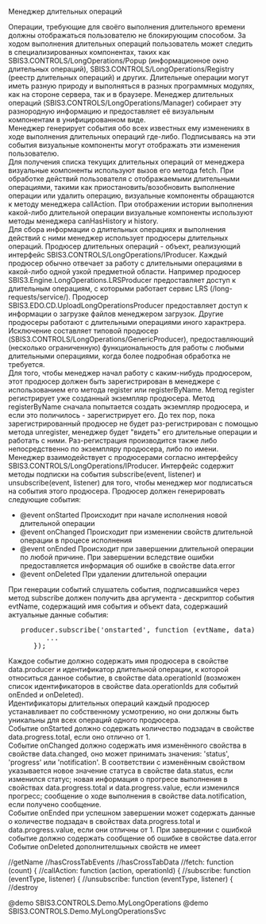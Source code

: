 Менеджер длительных операций

Операции, требующие для своёго выполнения длительного времени должны отображаться пользователю не блокирующим способом. За ходом выполнения
длительных операций пользователь может следить в специализированных компонентах, таких как SBIS3.CONTROLS/LongOperations/Popup (информационное окно
длительных операций), SBIS3.CONTROLS/LongOperations/Registry (реестр длительных операций) и других. Длительные операции могут иметь разную природу
и выполняться в разных программных модулях, как на стороне сервера, так и в браузере. Менеджер длительных операций
(SBIS3.CONTROLS/LongOperations/Manager) собирает эту разнородную информацию и предоставляет её визуальным компонентам в унифицированном виде.
<br/>
Менеджер генерирует события обо всех известных ему изменениях в ходе выполнения длительных операций где-либо. Подписываясь на эти события
визуальные компоненты могут отображать эти изменения пользователю.
<br/>
Для получения списка текущих длительных операций от менеджера визуальные компоненты используют вызов его метода fetch. При обработке действий
пользователя с отображаемыми длительными операциями, такими как приостановить/возобновить выполнение операции или удалить операцию, визуальные
компоненты обращаются к методу менеджера callAction. При отображении истории выполнения какой-либо длительной операции визуальные компоненты
используют методы менеджера canHasHistory и history.
<br/>
Для сбора информации о длительных операциях и выполнения действий с ними менеджер использует продюсеры длительных операций. Продюсер длительных
операций - объект, реализующий интерфейс SBIS3.CONTROLS/LongOperations/IProducer. Каждый продюсер обычно отвечает за работу с длительными операциями
в какой-либо одной узкой предметной области. Например продюсер SBIS3.Engine.LongOperations.LRSProducer предоставляет доступ к длительным
операциям, с которыми работает сервис LRS (/long-requests/service/). Продюсер SBIS3.EDO.CD.UploadLongOperationsProducer предоставляет доступ к
информации о загрузке файлов менеджером загрузок. Другие продюсеры работают с длительными операциями иного характрера.
<br/>
Исключение составляет типовой продюсер (SBIS3.CONTROLS/LongOperations/GenericProducer), предоставляющий (несколько ограниченную) функциональность
для работы с любыми длительными операциями, когда более подробная обработка не требуется.
<br/>
Для того, чтобы менеджер начал работу с каким-нибудь продюсером, этот продюсер должен быть зарегистрирован в менеджере с использованием его метода
register или registerByName. Метод register регистрирует уже созданный экземпляр продюсера. Метод registerByName сначала попытается создать
экземпляр продюсера, и если это поличилось - зарегистрирует его. До тех пор, пока зарегистрированный продюсер не будет раз-регистрирован с помощью
метода unregister, менеджер будет "видеть" его длительные операции и работать с ними. Раз-регистрация производится также либо непосредственно по
экземпляру продюсера, либо по имени.
<br/>
Менеджер взаимодействует с продюсерами согласно интерфейсу SBIS3.CONTROLS/LongOperations/IProducer. Интерфейс содержит методы подписки на события
subscribe(event, listener) и unsubscribe(event, listener) для того, чтобы менеджер мог подписаться на события этого продюсера. Продюсер должен
генерировать следующие события:
<ul>
   <li>@event onStarted Происходит при начале исполнения новой длительной операции</li>
   <li>@event onChanged Происходит при изменении свойств длительной операции в процесе исполнения</li>
   <li>@event onEnded Происходит при завершении длительной операции по любой причине. При завершении вследствие ошибки предоставляется информация
   об ошибке в свойстве data.error</li>
   <li>@event onDeleted При удалении длительной операции</li>
</ul>
При генерации событий слушатель события, подписавшийся через метод subscribe должен получить два аргумента - дескриптор события evtName, содержащий
имя события и объект data, содержаший актуальные данные события:
<pre>
   producer.subscribe('onstarted', function (evtName, data) {
         ...
      });
</pre>
Каждое событие должно содержать имя продюсера в свойстве data.producer и идентификатор длительной операции, к которой относиться данное событие, в
свойстве data.operationId (возможен список идентификаторов в свойстве data.operationIds для событий onEnded и onDeleted).
<br/>
Идентификаторы длительных операций каждый продюсер устанавливает по собственному усмотрению, но они должны быть уникальны для всех операций одного
продюсера.
<br/>
Событие onStarted должно содержать количество подзадач в свойстве data.progress.total, если оно отлично от 1.
<br/>
Событие onChanged должно содержать имя изменённого свойства в свойстве data.changed, оно может принимать значения: 'status', 'progress' или
'notification'. В соответствии с изменённым свойством указывается новое значение статуса в свойстве data.status, если изменился статус; новая
информация о прогресе выполнения в свойствах data.progress.total и data.progress.value, если изменился прогресс; сообщение о ходе выполнения в
свойстве data.notification, если получено сообщение.
<br/>
Событие onEnded при успешном завершении может содержать данные о количестве подзадач в свойствах data.progress.total и data.progress.value,
если они отличны от 1. При завершении с ошибкой событие должно содержать сообщение об ошибке в свойстве data.error
<br/>
Событие onDeleted дополнителшьных свойств не имеет
<br/>


//getName
//hasCrossTabEvents
//hasCrossTabData
//fetch: function (count) {
//callAction: function (action, operationId) {
//subscribe: function (eventType, listener) {
//unsubscribe: function (eventType, listener) {
//destroy


@demo SBIS3.CONTROLS.Demo.MyLongOperations
@demo SBIS3.CONTROLS.Demo.MyLongOperationsSvc

